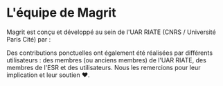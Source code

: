 <script setup>
import { VPTeamMembers } from 'vitepress/theme';

const members = [
  {
    avatar: 'https://avatars.githubusercontent.com/u/12172162?v=4',
    name: 'Matthieu Viry',
    title: 'Co-créateur & développeur',
    links: [
      { icon: 'github', link: 'https://github.com/mthh' },
      { icon: 'mastodon', link: 'https://fosstodon.org/@mthv' },
      // { icon: 'orcid', link: 'https://orcid.org/0000-0002-0693-8556' }
    ]
  },
  {
    avatar: 'https://avatars.githubusercontent.com/u/3041254?v=4',
    name: 'Timothée Giraud',
    title: 'Co-créateur',
    links: [
      { icon: 'github', link: 'https://github.com/rcarto' },
      { icon: 'mastodon', link: 'https://fosstodon.org/@rcarto' },
      // { icon: 'orcid', link: 'https://orcid.org/0000-0002-1932-3323' }
    ]
  },
]
</script>

# L'équipe de Magrit

Magrit est conçu et développé au sein de l'UAR RIATE (CNRS / Université Paris Cité) par :

<VPTeamMembers size="small" :members="members" />

Des contributions ponctuelles ont également été réalisées par différents utilisateurs :
des membres (ou anciens membres) de l'UAR RIATE, des membres de l'ESR et des utilisateurs.
Nous les remercions pour leur implication et leur soutien :heart:.
